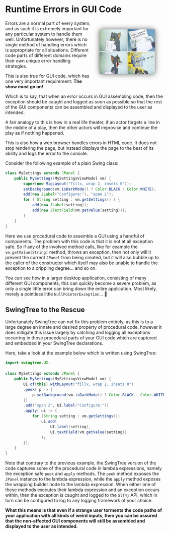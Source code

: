 
# Runtime Errors in GUI Code #


<img src="../img/tom-and-error.jpeg" style = "float: right; width: 35%; margin: 2em; -webkit-box-shadow: 0px 0px 18px -2px rgba(0,0,0,0.75); -moz-box-shadow: 0px 0px 18px -2px rgba(0,0,0,0.75); box-shadow: 0px 0px 18px -2px rgba(0,0,0,0.75);">

Errors are a normal part of every system, and
as such it is extremely important for any particular system to
handle them well.
Unfortunately however, there is no single method of handling errors
which is appropriate for all situations.
Different code parts of different domains require
their own unique error handling strategies.

This is also true for GUI code, which has one very
important requirement: **The show must go on!**

Which is to say, that when an error occurs in GUI assembling code,
then the exception should be caught and logged as
soon as possible so that the rest of the GUI components can
be assembled and displayed to the user as intended.

A fair analogy to this is how in a real life theater,
if an actor forgets a line in the middle of a play,
then the other actors will improvise and continue the play
as if nothing happened.

This is also how a web browser handles errors in HTML code.
It does not stop rendering the page,
but instead displays the page to the best of its ability
and logs the error to the console.

Consider the following example of a plain Swing class:

```java
class MySettings extends JPanel {
    public MySettings(MySettingsViewModel vm) {
        super(new MigLayout("fillx, wrap 2, insets 0"));
        setBackground(vm.isDarkMode() ? Color.BLACK : Color.WHITE);
        add(new JLabel("Configure:"), "span 2");
        for ( String setting : vm.getSettings() ) {
            add(new JLabel(setting));
            add(new JTextField(vm.getValue(setting)));
        }
    }
}
```

Here we use procedural code to assemble a GUI using a handful of components.
The problem with this code is that it is not at all exception safe.
So if any of the involved method calls, like for example the `vm.getValue(String)` method, 
throws an exception, then not only will it prevent the current `JPanel` from 
being created, but it will also
bubble up to the caller of the constructor which itself may also
be unable to handle the exception to a crippling degree... and so on.

You can see how in a larger desktop application, consisting of many
different GUI components, this can quickly become a severe problem, as
only a single little error can bring down the entire application.
Most likely, merely a pointless little `NullPointerException`... :facepalm:

## SwingTree to the Rescue ##

Unfortunately SwingTree can not fix this problem entirely, as this is
to a large degree an innate and desired property of procedural code, 
however it does mitigate this issue largely by catching and logging all exceptions
occurring in those procedural parts of your GUI code which
are captured and embedded in your SwingTree declarations.

Here, take a look at the example below which is written using SwingTree:

```java
import swingtree.UI;

class MySettings extends JPanel {
    public MySettings(MySettingsViewModel vm) {
        UI.of(this).withLayout("fillx, wrap 2, insets 0")
        .peek( p -> {
            p.setBackground(vm.isDarkMode() ? Color.BLACK : Color.WHITE);
        })
        .add("span 2", UI.label("Configure:"))
        .apply( ui -> {
            for (String setting : vm.getSettings())
                ui.add(
                    UI.label(setting),
                    UI.textField(vm.getValue(setting))
                );
        });
    }
}
```

Note that contrary to the previous example,
the SwingTree version of the code captures some of
the procedural code in lambda expressions, namely the
exception safe `peek` and `apply` methods.
The `peek` method exposes the `JPanel` instance to the lambda
expression, while the `apply` method exposes the wrapping builder node
to the lambda expression.
When either one of these methods executes their lambda expression
and an exception occurs within, then the exception is caught and logged
to the `Slf4j` API, which in turn can be configured to log to
any logging framework of your choice.

**What this means is that even if a strange user torments the code paths
of your application with all kinds of weird inputs, then you can be
assured that the non-affected GUI components will still be assembled and displayed
to the user as intended.**
